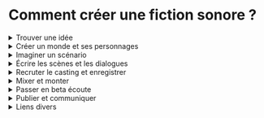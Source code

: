 # Comment créer une fiction sonore ?

<details>
<summary>Trouver une idée</summary>
  <p>
    
    ?
  </p>
</details>

<details>
<summary>Créer un monde et ses personnages</summary>
  <p>
    
    ?
  </p>
</details>

<details>
<summary>Imaginer un scénario</summary>
  <p>
    
    ?
  </p>
</details>

<details>
<summary>Écrire les scènes et les dialogues</summary>
  <p>
    
    dialogue
    script
    format
    * [BBC](http://downloads.bbc.co.uk/writersroom/scripts/bbcradioscene.pdf)
    * [Another one](https://discoverpods.com/audio-drama-script-formatting/)
    Relecture
  </p>
</details>

<details>
<summary>Recruter le casting et enregistrer</summary>
  <p>
    
    Appel à acteurs / comédiens
    L'enregistrement
    Noise Reduction
  </p>
</details>

<details>
<summary>Mixer et monter</summary>
  <p>
    
    Musique
    La composition
    Sons et ambiance
    Le ducking https://www.studiotjp.com/ducking-multibande-et-saga-mp3/
    Enlever le bruit de fond https://www.studiotjp.com/la-porte-ou-la-rose/
    Diminuer la réverbération naturelle https://www.studiotjp.com/comment-de-reverberer-ses-enregistrements/
    Dérushage
    Top & Tail
    EQ
    Noise Reduction
    Limiting
    Normalisation
    Editing
    Montage
  </p>
</details>

<details>
<summary>Passer en beta écoute</summary>
  <p>
    
    ?
  </p>
</details>

<details>
<summary>Publier et communiquer</summary>
  <p>
    
    Spotify
    Deezer
    Amazon Music
    Communication
  </p>
</details>

<details>
<summary>Liens divers</summary>
  <p>
    
    https://www.thepodcasthost.com/editing-production/producing-editing-an-audio-drama-podcast/
    https://radiodramarevival.com/so-you-wanna-create-a-radio-drama/
    http://www.edrants.com/how-to-write-audio-drama/
    https://99podcast.com/2016/06/01/how-to-create-an-audio-drama-series-on-little-to-no-budget/
    https://bellocollective.com/how-to-become-an-audio-drama-pro-in-just-60-easy-steps-b775e4222d96
    https://www.asoundeffect.com/audio-drama-podcast/
    https://weirdworldstudios.com/tips-and-suggestions-for-writing-audio-drama-for-kids/
    https://www.spotlight.com/news-and-advice/tips-and-advice/an-actors-guide-to-producing-your-own-audio-play/
    https://www.studiotjp.com/category/tutos/
  </p>
</details>
